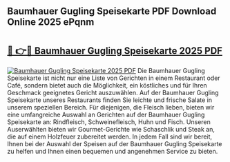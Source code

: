 ## Baumhauer Gugling Speisekarte PDF Download Online 2025 ePqnm

# <h2><a href="http://gc9wxs4.nevu.top/?p=Baumhauer+Gugling+Speisekarte">🔗 👉🔴 Baumhauer Gugling Speisekarte 2025 PDF</a></h2>

[![Baumhauer Gugling Speisekarte 2025 PDF](https://i.imgur.com/dBaPXMq.png)](http://gc9wxs4.nevu.top/?p=Baumhauer+Gugling+Speisekarte)
Die Baumhauer Gugling Speisekarte ist nicht nur eine Liste von Gerichten in einem Restaurant oder Café, sondern bietet auch die Möglichkeit, ein köstliches und für Ihren Geschmack geeignetes Gericht auszuwählen. Auf der Baumhauer Gugling Speisekarte unseres Restaurants finden Sie leichte und frische Salate in unserem speziellen Bereich. Für diejenigen, die Fleisch lieben, bieten wir eine umfangreiche Auswahl an Gerichten auf der Baumhauer Gugling Speisekarte an: Rindfleisch, Schweinefleisch, Huhn und Fisch. Unseren Auserwählten bieten wir Gourmet-Gerichte wie Schaschlik und Steak an, die auf einem Holzfeuer zubereitet werden. In jedem Fall sind wir bereit, Ihnen bei der Auswahl der Speisen auf der Baumhauer Gugling Speisekarte zu helfen und Ihnen einen bequemen und angenehmen Service zu bieten.
